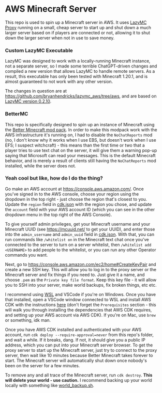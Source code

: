 # AWS Minecraft Server
This repo is used to spin up a Minecraft server in AWS. It uses [LazyMC Proxy](https://github.com/timvisee/lazymc) running on a small, cheap server to start up and shut down a much larger server based on if players are connected or not, allowing it to shut down the larger server when not in use to save money.

### Custom LazyMC Executable
LazyMC was designed to work with a locally-running Minecraft instance, not a separate server, so I made some terrible ChatGPT-driven changes and compiled a new version that allows LazyMC to handle remote servers. As a result, this executable has only been tested with Minecraft 1.20.1, and is almost guaranteed to not work with any other version.

The changes in question are at https://github.com/bryanhendricks/lazymc_aws/tree/aws, and are based on [LazyMC version 0.2.10](https://github.com/timvisee/lazymc/tree/v0.2.10).

### BetterMC
This repo is specifically designed to spin up an instance of Minecraft using the [Better Minecraft mod pack](https://www.curseforge.com/minecraft/modpacks/better-mc-forge-bmc4). In order to make this modpack work with the AWS infrastructure it's running on, I had to disable the `NoChatReports` mod (no, I don't know why it works when I use EBS, but doesn't work when I use EFS; I suspect witchcraft) - this means than the first time or two that a player tries to use text chat on the server, it will give them a warning pop-up saying that Microsoft can read your messages. This is the default Minecraft behavior, and is merely a result of clients still having the `NoChatReports` mod installed, while the server does not.

### Yeah cool but like, how do I do the thing?
Go make an AWS account at https://console.aws.amazon.com/. Once you've signed in to the AWS console, choose your region using the dropdown in the top right - just choose the region that's closest to you. Update the `region` field in [cdk.json](cdk.json) with the region you chose, and update the `account` field with your AWS account ID (which you can see in the other dropdown menu in the top right of the AWS Console).

To give yourself admin privileges, get your Minecraft username and your Minecraft UUID (see https://mcuuid.net/ to get your UUID), and enter those into the `admin_username` and `admin_uuid` field in [cdk.json](cdk.json). With that, you can run commands like `/whitelist on` in the Minecraft text chat once you've connected to the server to turn on a server whitelist, then `/whitelist add <USERNAME>` to add people to the whitelist, or you can run any other Operator commands you want.

Next, go to https://console.aws.amazon.com/ec2/home#CreateKeyPair and create a new SSH key. This will allow you to log in to the proxy server or the Minecraft server and fix things if you need to. Just give it a name, and choose `.pem` as the `Private key file format`. Keep this key file - it will allow you to SSH into your server, make world backups, fix broken things, etc etc.

I recommend using [WSL](https://learn.microsoft.com/en-us/windows/wsl/install) and VSCode if you're on Windows. Once you have that installed, open a VSCode window connected to WSL and install AWS CDK with the instructions [here](https://docs.aws.amazon.com/cdk/v2/guide/getting_started.html) (don't forget the `Prerequisites` section - this will walk you through installing the dependencies that AWS CDK requires, and setting up your AWS account via AWS CDK). If you're on Mac, use `brew` or something, idk man.

Once you have AWS CDK installed and authenticated with your AWS account, run `cdk deploy --require-approval=never` from this repo's folder, and wait a while. If it breaks, dang. If not, it should give you a public IP address, which you can put into your Minecraft server browser. To get the proxy server to start up the Minecraft server, just try to connect to the proxy server, then wait like 10 minutes because Better Minecraft takes forever to start. The Minecraft server will automatically shut down once nobody's been on the server for a few minutes.

To remove any and all trace of the Minecraft server, run `cdk destroy`. **This will delete your world - use caution.** I recommend backing up your world locally with something like [world_backup.sh](world_backup.sh).
